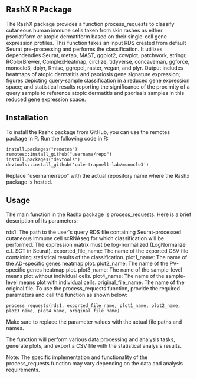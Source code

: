 ## RashX R Package
The RashX package provides a function process_requests to classify cutaneous human immune cells taken from skin rashes as either psoriatiform or atopic dermatiform based on their single-cell gene expression profiles. This function takes an input RDS created from default Seurat pre-processing and performs the classification.  It utilizes dependendies Seurat, metap, MAST, ggplot2, cowplot, patchwork, stringr, RColorBrewer, ComplexHeatmap, circlize, tidyverse, concaveman, ggforce, monocle3, dplyr, Rmisc, ggrepel, raster, vegan, and plyr.  Output includes heatmaps of atopic dermatitis and psoriosis gene signature expression; figures depicting query-sample classification in a reduced gene expression space; and statistical results reporting the significance of the proximity of a query sample to reference atopic dermatitis and psoriasis samples in this reduced gene expression space.

## Installation
To install the Rashx package from GitHub, you can use the remotes package in R. Run the following code in R:

```
install.packages("remotes")  
remotes::install_github("username/repo")
install.packages("devtools")
devtools::install_github('cole-trapnell-lab/monocle3')

```

Replace "username/repo" with the actual repository name where the Rashx package is hosted.

## Usage
The main function in the Rashx package is process_requests. Here is a brief description of its parameters:

rds1: The path to the user's query RDS file containing Seurat-processed cutaneous immune cell scRNAseq for which classification will be performed.  The expression matrix must be log-normalized (LogNormalize c.f. SCT in Seurat).
exported_file_name: The name of the exported CSV file containing statistical results of the classification.
plot1_name: The name of the AD-specific genes heatmap plot.
plot2_name: The name of the PV-specific genes heatmap plot.
plot3_name: The name of the sample-level means plot without individual cells.
plot4_name: The name of the sample-level means plot with individual cells.
original_file_name: The name of the original file.
To use the process_requests function, provide the required parameters and call the function as shown below:

```
process_requests(rds1, exported_file_name, plot1_name, plot2_name, plot3_name, plot4_name, original_file_name)
```
Make sure to replace the parameter values with the actual file paths and names.

The function will perform various data processing and analysis tasks, generate plots, and export a CSV file with the statistical analysis results.

Note: The specific implementation and functionality of the process_requests function may vary depending on the data and analysis requirements.
